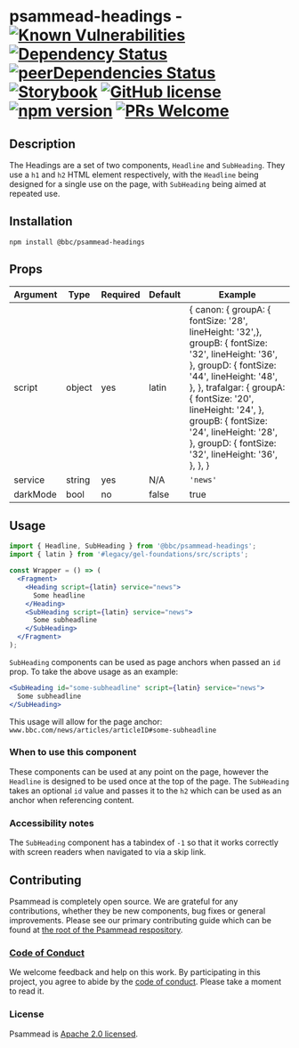 <!-- prettier-ignore -->
# psammead-headings - [![Known Vulnerabilities](https://snyk.io/test/github/bbc/psammead/badge.svg?targetFile=packages%2Fcomponents%2Fpsammead-headings%2Fpackage.json)](https://snyk.io/test/github/bbc/psammead?targetFile=packages%2Fcomponents%2Fpsammead-headings%2Fpackage.json) [![Dependency Status](https://david-dm.org/bbc/psammead.svg?path=packages/components/psammead-headings)](https://david-dm.org/bbc/psammead?path=packages/components/psammead-headings) [![peerDependencies Status](https://david-dm.org/bbc/psammead/peer-status.svg?path=packages/components/psammead-headings)](https://david-dm.org/bbc/psammead?path=packages/components/psammead-headings&type=peer) [![Storybook](https://raw.githubusercontent.com/storybooks/brand/master/badge/badge-storybook.svg?sanitize=true)](https://bbc.github.io/psammead/?path=/story/headline--default) [![GitHub license](https://img.shields.io/badge/license-Apache%202.0-blue.svg)](https://github.com/bbc/psammead/blob/latest/LICENSE) [![npm version](https://img.shields.io/npm/v/@bbc/psammead-headings.svg)](https://www.npmjs.com/package/@bbc/psammead-headings) [![PRs Welcome](https://img.shields.io/badge/PRs-welcome-brightgreen.svg)](https://github.com/bbc/psammead/blob/latest/CONTRIBUTING.md)

## Description

The Headings are a set of two components, `Headline` and `SubHeading`. They use a `h1` and `h2` HTML element respectively, with the `Headline` being designed for a single use on the page, with `SubHeading` being aimed at repeated use.

## Installation

`npm install @bbc/psammead-headings`

## Props

<!-- prettier-ignore -->
| Argument  | Type | Required | Default | Example |
| --------- | ---- | -------- | ------- | ------- |
| script    | object | yes | latin | { canon: { groupA: { fontSize: '28', lineHeight: '32',}, groupB: { fontSize: '32', lineHeight: '36', }, groupD: { fontSize: '44', lineHeight: '48', }, }, trafalgar: { groupA: { fontSize: '20', lineHeight: '24', }, groupB: { fontSize: '24', lineHeight: '28', }, groupD: { fontSize: '32', lineHeight: '36', }, }, }|
| service | string | yes | N/A | `'news'` |
| darkMode | bool | no | false | true |

## Usage

```jsx
import { Headline, SubHeading } from '@bbc/psammead-headings';
import { latin } from '#legacy/gel-foundations/src/scripts';

const Wrapper = () => (
  <Fragment>
    <Heading script={latin} service="news">
      Some headline
    </Heading>
    <SubHeading script={latin} service="news">
      Some subheadline
    </SubHeading>
  </Fragment>
);
```

`SubHeading` components can be used as page anchors when passed an `id` prop. To take the above usage as an example:

```jsx
<SubHeading id="some-subheadline" script={latin} service="news">
  Some subheadline
</SubHeading>
```

This usage will allow for the page anchor: `www.bbc.com/news/articles/articleID#some-subheadline`

### When to use this component

These components can be used at any point on the page, however the `Headline` is designed to be used once at the top of the page. The `SubHeading` takes an optional `id` value and passes it to the `h2` which can be used as an anchor when referencing content.

<!-- ### When not to use this component -->

### Accessibility notes

The `SubHeading` component has a tabindex of `-1` so that it works correctly with screen readers when navigated to via a skip link.

<!-- ## Roadmap -->

## Contributing

Psammead is completely open source. We are grateful for any contributions, whether they be new components, bug fixes or general improvements. Please see our primary contributing guide which can be found at [the root of the Psammead respository](https://github.com/bbc/psammead/blob/latest/CONTRIBUTING.md).

### [Code of Conduct](https://github.com/bbc/psammead/blob/latest/CODE_OF_CONDUCT.md)

We welcome feedback and help on this work. By participating in this project, you agree to abide by the [code of conduct](https://github.com/bbc/psammead/blob/latest/CODE_OF_CONDUCT.md). Please take a moment to read it.

### License

Psammead is [Apache 2.0 licensed](https://github.com/bbc/psammead/blob/latest/LICENSE).
